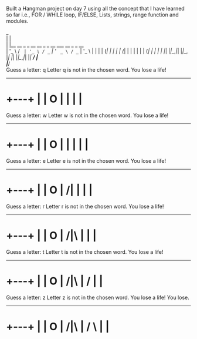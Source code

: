 Built a Hangman project on day 7 using all the concept that I have learned so far i.e., FOR / WHILE loop, IF/ELSE, Lists, strings, range function and modules.

 _                                             
| |                                            
| |__   __ _ _ __   __ _ _ __ ___   __ _ _ __  
| '_ \ / _` | '_ \ / _` | '_ ` _ \ / _` | '_ \ 
| | | | (_| | | | | (_| | | | | | | (_| | | | |
|_| |_|\__,_|_| |_|\__, |_| |_| |_|\__,_|_| |_|
                    __/ |                      
                   |___/    
Guess a letter: q
Letter q is not in the chosen word. You lose a life!
_ _ _ _ _

  +---+
  |   |
  O   |
      |
      |
      |
=========

Guess a letter: w
Letter w is not in the chosen word. You lose a life!
_ _ _ _ _

  +---+
  |   |
  O   |
  |   |
      |
      |
=========

Guess a letter: e
Letter e is not in the chosen word. You lose a life!
_ _ _ _ _

  +---+
  |   |
  O   |
 /|   |
      |
      |
=========
Guess a letter: r
Letter r is not in the chosen word. You lose a life!
_ _ _ _ _

  +---+
  |   |
  O   |
 /|\  |
      |
      |
=========

Guess a letter: t
Letter t is not in the chosen word. You lose a life!
_ _ _ _ _

  +---+
  |   |
  O   |
 /|\  |
 /    |
      |
=========

Guess a letter: z
Letter z is not in the chosen word. You lose a life!
You lose.
_ _ _ _ _

  +---+
  |   |
  O   |
 /|\  |
 / \  |
      |
=========
